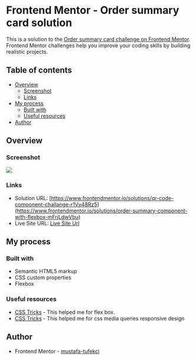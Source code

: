 # Frontend Mentor - Order summary card solution

This is a solution to the [Order summary card challenge on Frontend Mentor](https://www.frontendmentor.io/challenges/order-summary-component-QlPmajDUj). Frontend Mentor challenges help you improve your coding skills by building realistic projects.

## Table of contents

- [Overview](#overview)
  - [Screenshot](#screenshot)
  - [Links](#links)
- [My process](#my-process)
  - [Built with](#built-with)
  <!-- - [What I learned](#what-i-learned)
  - [Continued development](#continued-development) -->
  - [Useful resources](#useful-resources)
- [Author](#author)
<!-- - [Acknowledgments](#acknowledgments) -->

## Overview

### Screenshot

![](https://i.imgur.com/cvBH5tS.png)

### Links

- Solution URL: [https://www.frontendmentor.io/solutions/qr-code-component-challange-r1Vy48Rz5](https://www.frontendmentor.io/solutions/order-summary-component-with-flexbox-mFrjLdwVbu)
- Live Site URL: [Live Site Url](https://taupe-kitten-8b389a.netlify.app/)

## My process

### Built with

- Semantic HTML5 markup
- CSS custom properties
- Flexbox

### Useful resources

- [CSS Tricks](https://css-tricks.com/snippets/css/a-guide-to-flexbox/) - This helped me for flex box.
- [CSS Tricks](https://css-tricks.com/a-complete-guide-to-css-media-queries/) - This helped me for css media queries responsive design

## Author

- Frontend Mentor - [mustafa-tufekci](https://www.frontendmentor.io/profile/mustafa-tufekci)
<!-- - Twitter - [@yourusername](https://www.twitter.com/yourusername) -->